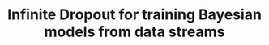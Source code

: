 ---
title: "Infinite Dropout for training Bayesian models from data streams"
collection: publications
permalink: /publications/iDropout
venue: "IEEE International Conference on Big Data (Big Data), 2019."
authors: 'Van-Son Nguyen, <b>Tung Nguyen</b>, Linh Ngo Van, Khoat Than'
paper: "https://ieeexplore.ieee.org/document/9005544"
code:
blog:
slide:
talk:
---